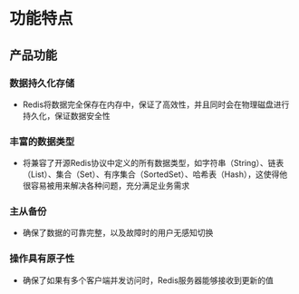 # 功能特点

## 产品功能
### 数据持久化存储
- Redis将数据完全保存在内存中，保证了高效性，并且同时会在物理磁盘进行持久化，保证数据安全性

### 丰富的数据类型
- 将兼容了开源Redis协议中定义的所有数据类型，如字符串（String）、链表（List）、集合（Set）、有序集合（SortedSet）、哈希表（Hash），这使得他很容易被用来解决各种问题，充分满足业务需求

### 主从备份
- 确保了数据的可靠完整，以及故障时的用户无感知切换

### 操作具有原子性
- 确保了如果有多个客户端并发访问时，Redis服务器能够接收到更新的值
